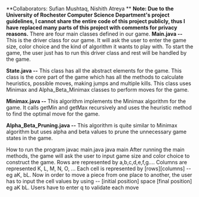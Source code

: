 **Collaborators: Sufian Mushtaq, Nishith Atreya **
**Note: Due to the University of Rochester Computer Science Department's project guidelines, I cannot share the entire code of this project publicly, thus I have replaced many parts of this project with comments for privacy reasons.**
There are four main classes defined in our game.
**Main.java --** This is the driver class for our game. It will ask the user to enter the game size,
color choice and the kind of algorithm it wants to play with. To start the game, the user just has
to run this driver class and rest will be handled by the game.

**State.java --** This class has all the abstract elements for the game. This class is the core part
of the game which has all the methods to calculate heuristics, possible moves, making jumps
and multiple kills. This class uses Minimax and Alpha_Beta_Minimax classes to perform moves
for the game.

**Minimax.java --** This algorithm implements the Minimax algorithm for the game. It calls getMin
and getMax recursively and uses the heuristic method to find the optimal move for the game.

**Alpha_Beta_Pruning.java --** This algorithm is quite similar to Minimax algorithm but uses
alpha and beta values to prune the unnecessary game states in the game.

How to run the program
javac main.java
java main
After running the main methods, the game will ask the user to input game size and color choice
to construct the game.
Rows are represented by a,b,c,d,e,f,g....
Columns are represented K, L, M, N, O, ...
Each cell is represented by [rows][columns] -- eg aK, bL. Now in order to move a piece from
one place to another, the user has to input the cell values by using -- [initial position] space
[final position] eg aK bL.
Users have to enter q to validate each move
